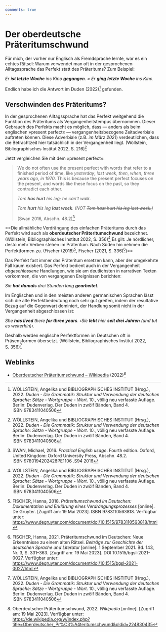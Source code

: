 ```yaml
---
comments: true
---
```


# Der oberdeutsche Präteritumschwund

Für mich, der vorher nur Englisch als Fremdsprache lernte, war es ein echtes
Rätsel: Warum verwendet man oft in der gesprochenen Alltagssprache das Perfekt
statt des Präteritums? Zum Beispiel:

*Er **ist** **letzte Woche** ins Kino **gegangen**. = Er **ging** **letzte
Woche** ins Kino.*

Endlich habe ich die Antwort im Duden (2022)[^duden] gefunden.

[^duden]: WÖLLSTEIN, Angelika und BIBLIOGRAPHISCHES INSTITUT
    (Hrsg.), 2022. *Duden - Die Grammatik: Struktur und Verwendung der deutschen
    Sprache: Sätze - Wortgruppe - Wort*. 10., völlig neu verfasste
    Auflage. Berlin: Dudenverlag. Der Duden in zwölf Bänden,
    Band 4. ISBN 9783411040506

## Verschwinden des Präteritums?

In der gesprochenen Alltagssprache hat das Perfekt weitgehend die Funktion des
Präteritums als Vergangenheitstempus übernommen. Dieser Gebrauch des Perfekts
macht es möglich, dass — anders als beim englischen »present perfect« —
vergangenheitsbezogene Zeitadverbiale auftreten können. Diese Adverbiale
(z.B. *im März 2021*) verdeutlichen, dass die Betrachtzeit hier tatsächlich in
der Vergangenheit liegt. (Wöllstein, Bibliographisches Institut 2022,
S. 216)[^duden]

Jetzt vergleichen Sie mit dem »present perfect«:

> We do not often use the present perfect with words that refer to a finished
> period of time, like *yesterday*, *last week*, *then*, *when*, *three years
> ago*, *in 1970*. This is because the present perfect focuses on the present,
> and words like these focus on the past, so they contradict each other.
>
> *Tom **has hurt** his leg; he can't walk.*
>
>*Tom **hurt** his leg **last week**. (NOT ~~Tom hast hurt his leg last
> week.~~)*
>
> (Swan 2016, Abschn. 48.2)[^practical-english-usage]

[^practical-english-usage]: SWAN, Michael, 2016. *Practical English
    usage*. Fourth edition. Oxford, United Kingdom: Oxford University Press,
    Abschn. 48.2. ISBN 9780194202428PE1106 .S94 2016


==Die allmähliche Verdrängung des einfachen Präteritums durch das Perfekt
wird auch als **oberdeutscher Präteritumschwund** bezeichnet. (Wöllstein,
Bibliographisches Institut 2022, S. 356)[^duden] Es gilt: Je nördlicher, desto
mehr Verben stehen im Präteritum. Nach Süden hin nehmen die Perfektformen
zu. (Fischer (2018)[^fischer-2018], Fischer (2021,
S. 336)[^fischer-2021])==

[^fischer-2018]: FISCHER, Hanna, 2018. *Präteritumschwund im Deutschen:
    Dokumentation und Erklärung eines Verdrängungsprozesses* [online]. De
    Gruyter. [Zugriff am: 19 Mai 2023]. ISBN 9783110563818. Verfügbar unter:
    https://www.degruyter.com/document/doi/10.1515/9783110563818/html

[^fischer-2021]: FISCHER, Hanna, 2021. Präteritumschwund im Deutschen: Neue
    Erkenntnisse zu einem alten Rätsel. *Beiträge zur Geschichte der deutschen
    Sprache und Literatur* [online]. 1 September 2021. Bd. 143, Nr. 3,
    S. 331–363. [Zugriff am: 19 Mai 2023]. DOI 10.1515/bgsl-2021-0027. Verfügbar
    unter: https://www.degruyter.com/document/doi/10.1515/bgsl-2021-0027/html


Das Perfekt fast immer das Präteritum ersetzen kann, aber der umgekehrte Fall
kaum existiert. Das Perfekt bedient auch in der Vergangenheit *abgeschlossene*
Handlungen, wie sie am deutlichsten in narrativen Texten vorkommen, die von
vergangenen Ereignissen berichten:

*Sie **hat** **damals** drei Stunden lang **gearbeitet**.*

Im Englischen und in den meisten anderen germanischen Sprachen lässt sich die
alte Perfektbedeutung noch sehr gut greifen, indem der resultative Bezug auf die
Gegenwart dominiert, der Handlung somit nicht in der Vergangenheit abgeschlossen
ist:

*She **has lived** there **for three years**. ›Sie **lebt** hier **seit drei
Jahren** (und tut es weiterhin)‹.*

Deshalb werden englische Perfektformen im Deutschen oft in Präsensformen
übersetzt. (Wöllstein, Bibliographisches Institut 2022, S. 356)[^duden]

## Weblinks

- [Oberdeutscher Präteritumschwund –
  Wikipedia](https://de.wikipedia.org/w/index.php?title=Oberdeutscher_Pr%C3%A4teritumschwund&oldid=224830435)
  (2022)[^praeteritumschwund-wikipedia]

[^praeteritumschwund-wikipedia]: Oberdeutscher
    Präteritumschwund, 2022. *Wikipedia* [online]. [Zugriff
    am: 19 Mai 2023]. Verfügbar unter:
    https://de.wikipedia.org/w/index.php?title=Oberdeutscher_Pr%C3%A4teritumschwund&oldid=224830435
